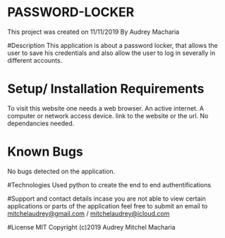 # PASSWORD-LOCKER
This project was created on 11/11/2019
By Audrey Macharia

#Description
This application is about a password locker, that allows the user to save his credentials and also allow the user to log in severally in different accounts.

# Setup/ Installation Requirements
 To visit this website one needs a web browser.
 An active internet.
 A computer or network access device.
 link to the website or the url.
 No dependancies needed.

# Known Bugs
No bugs detected on the application.

#Technologies Used
 python  to create the end to end authentifications

 #Support and contact details
 incase you are not able to view certain applications or parts of the application feel free to submit an email to mitchelaudrey@gmail.com / mitchelaudrey@icloud.com

 #License
 MIT Copyright (c)2019 Audrey Mitchel Macharia